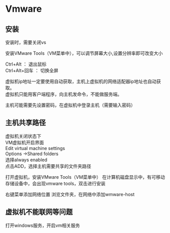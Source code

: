# Vmware

## 安装
安装时，需要关闭vs  

安装VMware Tools（VM菜单中），可以调节屏幕大小,设置分辨率即可改变大小  

Ctrl+Alt        ： 退出鼠标  
Ctrl+Alt+回车   ： 切换全屏  

虚拟机ip地址一定要使用自动获取，主机上虚拟机的网络适配器ip地址也自动获取。  
虚拟机只能用客户端程序，向主机发命令，不能做服务端。  

主机可能需要先设置密码，在虚拟机中登录主机（需要输入密码）  

## 主机共享路径

虚拟机关闭状态下  
VM虚拟机开启界面  
Edit virtual machine settings  
Options ->Shared folders  
选择always enabled  
点击ADD，选择主机需要共享的文件夹路径  

打开虚拟机，安装VMware Tools（VM菜单中）
在计算机磁盘显示中，有可移动存储设备中，会出现vmware tools，双击进行安装

右键菜单添加网络位置
浏览文件夹，在网络中添加wmware-host

## 虚拟机不能联网等问题

打开windows服务，开启vm相关服务
